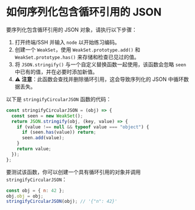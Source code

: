 # 如何序列化包含循环引用的 JSON

要序列化包含循环引用的 JSON 对象，请执行以下步骤：

1. 打开终端/SSH 并输入 `node` 以开始练习编码。
2. 创建一个 `WeakSet`，使用 `WeakSet.prototype.add()` 和 `WeakSet.prototype.has()` 来存储和检查已见过的值。
3. 将 `JSON.stringify()` 与一个自定义替换函数一起使用，该函数会忽略 `seen` 中已有的值，并在必要时添加新值。
4. ⚠️ **注意**：此函数会查找并删除循环引用，这会导致序列化的 JSON 中循环数据丢失。

以下是 `stringifyCircularJSON` 函数的代码：

```js
const stringifyCircularJSON = (obj) => {
  const seen = new WeakSet();
  return JSON.stringify(obj, (key, value) => {
    if (value !== null && typeof value === "object") {
      if (seen.has(value)) return;
      seen.add(value);
    }
    return value;
  });
};
```

要测试该函数，你可以创建一个具有循环引用的对象并调用 `stringifyCircularJSON`：

```js
const obj = { n: 42 };
obj.obj = obj;
stringifyCircularJSON(obj); // '{"n": 42}'
```
